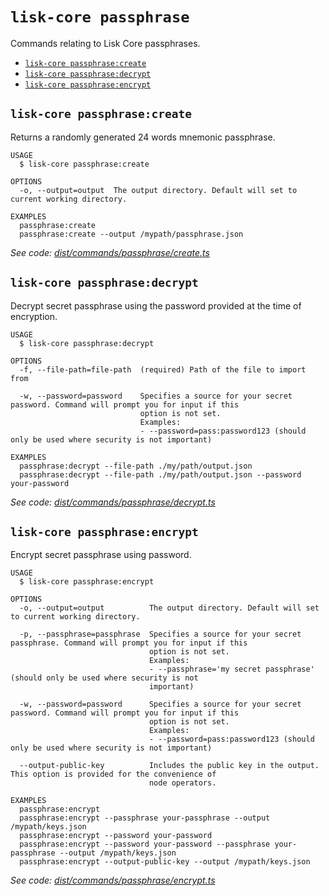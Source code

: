 `lisk-core passphrase`
======================

Commands relating to Lisk Core passphrases.

* [`lisk-core passphrase:create`](#lisk-core-passphrasecreate)
* [`lisk-core passphrase:decrypt`](#lisk-core-passphrasedecrypt)
* [`lisk-core passphrase:encrypt`](#lisk-core-passphraseencrypt)

## `lisk-core passphrase:create`

Returns a randomly generated 24 words mnemonic passphrase.

```
USAGE
  $ lisk-core passphrase:create

OPTIONS
  -o, --output=output  The output directory. Default will set to current working directory.

EXAMPLES
  passphrase:create
  passphrase:create --output /mypath/passphrase.json
```

_See code: [dist/commands/passphrase/create.ts](https://github.com/LiskHQ/lisk-core/blob/v4.0.3/dist/commands/passphrase/create.ts)_

## `lisk-core passphrase:decrypt`

Decrypt secret passphrase using the password provided at the time of encryption.

```
USAGE
  $ lisk-core passphrase:decrypt

OPTIONS
  -f, --file-path=file-path  (required) Path of the file to import from

  -w, --password=password    Specifies a source for your secret password. Command will prompt you for input if this
                             option is not set.
                             Examples:
                             - --password=pass:password123 (should only be used where security is not important)

EXAMPLES
  passphrase:decrypt --file-path ./my/path/output.json
  passphrase:decrypt --file-path ./my/path/output.json --password your-password
```

_See code: [dist/commands/passphrase/decrypt.ts](https://github.com/LiskHQ/lisk-core/blob/v4.0.3/dist/commands/passphrase/decrypt.ts)_

## `lisk-core passphrase:encrypt`

Encrypt secret passphrase using password.

```
USAGE
  $ lisk-core passphrase:encrypt

OPTIONS
  -o, --output=output          The output directory. Default will set to current working directory.

  -p, --passphrase=passphrase  Specifies a source for your secret passphrase. Command will prompt you for input if this
                               option is not set.
                               Examples:
                               - --passphrase='my secret passphrase' (should only be used where security is not
                               important)

  -w, --password=password      Specifies a source for your secret password. Command will prompt you for input if this
                               option is not set.
                               Examples:
                               - --password=pass:password123 (should only be used where security is not important)

  --output-public-key          Includes the public key in the output. This option is provided for the convenience of
                               node operators.

EXAMPLES
  passphrase:encrypt
  passphrase:encrypt --passphrase your-passphrase --output /mypath/keys.json
  passphrase:encrypt --password your-password
  passphrase:encrypt --password your-password --passphrase your-passphrase --output /mypath/keys.json
  passphrase:encrypt --output-public-key --output /mypath/keys.json
```

_See code: [dist/commands/passphrase/encrypt.ts](https://github.com/LiskHQ/lisk-core/blob/v4.0.3/dist/commands/passphrase/encrypt.ts)_
